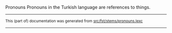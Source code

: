 Pronouns
Pronouns in the Turkish language are references to things.

* * *

<small>This (part of) documentation was generated from [src/fst/stems/pronouns.lexc](https://github.com/giellalt/lang-tur-x-ext-trmorph/blob/main/src/fst/stems/pronouns.lexc)</small>

---

